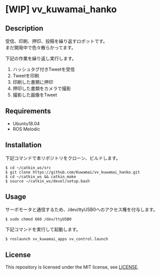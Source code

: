 # [WIP] vv_kuwamai_hanko

## Description
受信、印刷、押印、投稿を繰り返すロボットです。  
まだ開発中で色々散らかってます。  

下記の作業を繰り返し実行します。

1. ハッシュタグ付きTweetを受信
1. Tweetを印刷
1. 印刷した書類に押印
1. 押印した書類をカメラで撮影
1. 撮影した画像をTweet

## Requirements
* Ubuntu18.04
* ROS Melodic

## Installation
下記コマンドで本リポジトリをクローン、ビルドします。
```
$ cd ~/catkin_ws/src
$ git clone https://github.com/Kuwamai/vv_kuwamai_hanko.git
$ cd ~/catkin_ws && catkin_make
$ source ~/catkin_ws/devel/setup.bash
```

## Usage
サーボモータと通信するため、/dev/ttyUSB0へのアクセス権を付与します。

```
$ sudo chmod 666 /dev/ttyUSB0
```

下記コマンドを実行して起動します。

```
$ roslaunch vv_kuwamai_apps vv_control.launch
```

## License
This repository is licensed under the MIT license, see [LICENSE](./LICENSE).
